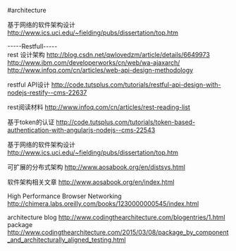 #architecture

基于网络的软件架构设计   http://www.ics.uci.edu/~fielding/pubs/dissertation/top.htm

-----Restfull-----                              
rest 设计架构 http://blog.csdn.net/qwlovedzm/article/details/6649973<br/>http://www.ibm.com/developerworks/cn/web/wa-ajaxarch/<br/>http://www.infoq.com/cn/articles/web-api-design-methodology

restful API设计 http://code.tutsplus.com/tutorials/restful-api-design-with-nodejs-restify--cms-22637

rest阅读材料   http://www.infoq.com/cn/articles/rest-reading-list


基于token的认证 http://code.tutsplus.com/tutorials/token-based-authentication-with-angularjs-nodejs--cms-22543

基于网络的软件架构设计 http://www.ics.uci.edu/~fielding/pubs/dissertation/top.htm

可扩展的分布式架构 http://www.aosabook.org/en/distsys.html

软件架构相关文章  http://www.aosabook.org/en/index.html

High Performance Browser Networking  http://chimera.labs.oreilly.com/books/1230000000545/index.html


architecture blog http://www.codingthearchitecture.com/blogentries/1.html<br/>
package http://www.codingthearchitecture.com/2015/03/08/package_by_component_and_architecturally_aligned_testing.html
